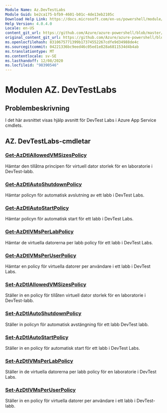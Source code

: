 ```yaml
---
Module Name: Az.DevTestLabs
Module Guid: be2ca175-bfb9-4601-b01c-4de13eb2105c
Download Help Link: https://docs.microsoft.com/en-us/powershell/module/az.devtestlabs
Help Version: 4.0.4.0
Locale: en-US
content_git_url: https://github.com/Azure/azure-powershell/blob/master/src/DevTestLabs/DevTestLabs/help/Az.DevTestLabs.md
original_content_git_url: https://github.com/Azure/azure-powershell/blob/master/src/DevTestLabs/DevTestLabs/help/Az.DevTestLabs.md
ms.openlocfilehash: 8310675771399b17374552267cdfe9d34988de4c
ms.sourcegitcommit: 04221336bc9eed46c05ed1e828a6811534d4b4ab
ms.translationtype: MT
ms.contentlocale: sv-SE
ms.lasthandoff: 12/08/2020
ms.locfileid: "98390546"
---
```

# Modulen AZ. DevTestLabs
## Problembeskrivning
I det här avsnittet visas hjälp avsnitt för DevTest Labs i Azure App Service cmdlets.

## AZ. DevTestLabs-cmdletar
### [Get-AzDtlAllowedVMSizesPolicy](Get-AzDtlAllowedVMSizesPolicy.md)
Hämtar den tillåtna principen för virtuell dator storlek för en laboratorie i DevTest-labb.

### [Get-AzDtlAutoShutdownPolicy](Get-AzDtlAutoShutdownPolicy.md)
Hämtar policyn för automatisk avslutning av ett labb i DevTest Labs.

### [Get-AzDtlAutoStartPolicy](Get-AzDtlAutoStartPolicy.md)
Hämtar policyn för automatisk start för ett labb i DevTest Labs.

### [Get-AzDtlVMsPerLabPolicy](Get-AzDtlVMsPerLabPolicy.md)
Hämtar de virtuella datorerna per labb policy för ett labb i DevTest Labs.

### [Get-AzDtlVMsPerUserPolicy](Get-AzDtlVMsPerUserPolicy.md)
Hämtar en policy för virtuella datorer per användare i ett labb i DevTest Labs.

### [Set-AzDtlAllowedVMSizesPolicy](Set-AzDtlAllowedVMSizesPolicy.md)
Ställer in en policy för tillåten virtuell dator storlek för en laboratorie i DevTest-labb.

### [Set-AzDtlAutoShutdownPolicy](Set-AzDtlAutoShutdownPolicy.md)
Ställer in policyn för automatisk avstängning för ett labb DevTest labb.

### [Set-AzDtlAutoStartPolicy](Set-AzDtlAutoStartPolicy.md)
Ställer in en policy för automatisk start för ett labb i DevTest Labs.

### [Set-AzDtlVMsPerLabPolicy](Set-AzDtlVMsPerLabPolicy.md)
Ställer in de virtuella datorerna per labb policy för en laboratorie i DevTest Labs.

### [Set-AzDtlVMsPerUserPolicy](Set-AzDtlVMsPerUserPolicy.md)
Ställer in en policy för virtuella datorer per användare i ett labb i DevTest-labb.

